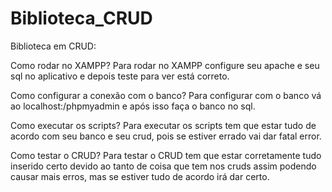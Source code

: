 # Biblioteca_CRUD

Biblioteca em CRUD:

Como rodar no XAMPP?
Para rodar no XAMPP configure seu apache e seu sql no aplicativo e depois teste para ver está correto.

Como configurar a conexão com o banco?
Para configurar com o banco vá ao localhost:/phpmyadmin e após isso faça o banco no sql.

Como executar os scripts?
Para executar os scripts tem que estar tudo de acordo com seu banco e seu crud, pois se estiver errado vai dar fatal error.

Como testar o CRUD?
Para testar o CRUD tem que estar corretamente tudo inserido certo devido ao tanto de coisa que tem nos cruds assim podendo causar mais erros, mas se estiver tudo de acordo irá dar certo.
